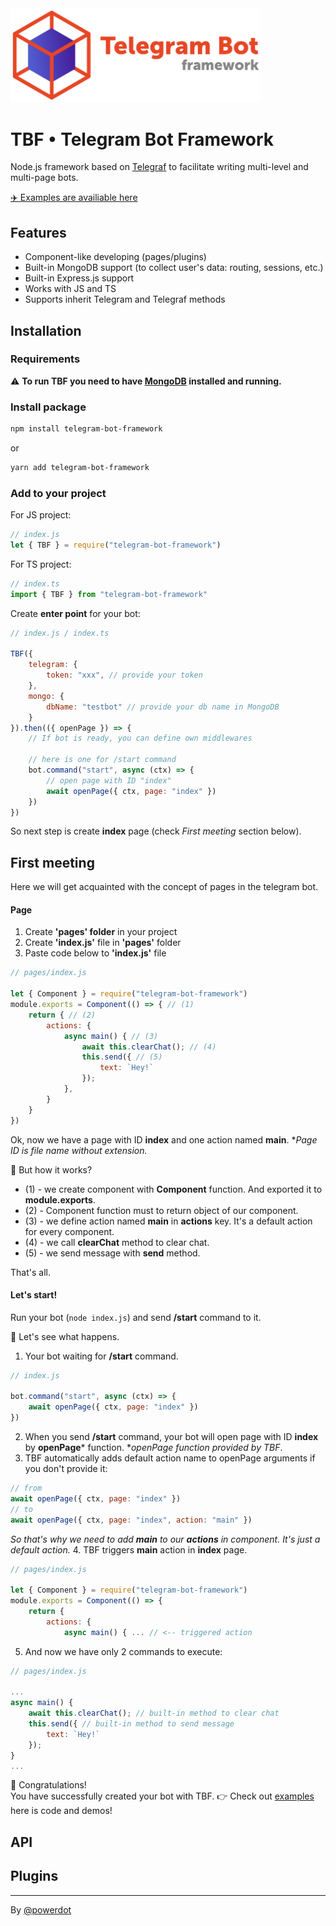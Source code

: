 <img src="https://github.com/powerdot/Telegram-Bot-Framework/blob/master/assets/head1-crop-trans.png?raw=true" width=400/>

# TBF • Telegram Bot Framework
Node.js framework based on [Telegraf](https://github.com/telegraf/telegraf) to facilitate writing multi-level and multi-page bots.

[✈️ Examples are availiable here](https://github.com/powerdot/Telegram-Bot-Framework/examples/)

## Features
* Component-like developing (pages/plugins)
* Built-in MongoDB support (to collect user's data: routing, sessions, etc.)
* Built-in Express.js support
* Works with JS and TS
* Supports inherit Telegram and Telegraf methods

## Installation

### Requirements

⚠️ **To run TBF you need to have [MongoDB](https://www.mongodb.com/) installed and running.**

### Install package

```bash
npm install telegram-bot-framework
```
or
```bash
yarn add telegram-bot-framework
```

### Add to your project

For JS project:
```js
// index.js
let { TBF } = require("telegram-bot-framework")
```

For TS project:
```js
// index.ts
import { TBF } from "telegram-bot-framework"
```

Create **enter point** for your bot:
```js
// index.js / index.ts

TBF({
    telegram: {
        token: "xxx", // provide your token
    },
    mongo: {
        dbName: "testbot" // provide your db name in MongoDB
    }
}).then(({ openPage }) => {
    // If bot is ready, you can define own middlewares

    // here is one for /start command
    bot.command("start", async (ctx) => {
        // open page with ID "index"
        await openPage({ ctx, page: "index" })
    })
})
```

So next step is create **index** page (check *First meeting* section below).

## First meeting

Here we will get acquainted with the concept of pages in the telegram bot.

#### Page

1. Create **'pages' folder** in your project
2. Create **'index.js'** file in **'pages'** folder
3. Paste code below to **'index.js'** file
```js
// pages/index.js

let { Component } = require("telegram-bot-framework")
module.exports = Component(() => { // (1)
    return { // (2)
        actions: {
            async main() { // (3)
                await this.clearChat(); // (4)
                this.send({ // (5)
                    text: `Hey!`
                });
            },
        }
    }
})
```

Ok, now we have a page with ID **index** and one action named **main**.
**Page ID is file name without extension.*  

🤔 But how it works?

* (1) - we create component with **Component** function. And exported it to **module.exports**.
* (2) - Component function must to return object of our component.
* (3) - we define action named **main** in **actions** key. It's a default action for every component.
* (4) - we call **clearChat** method to clear chat.
* (5) - we send message with **send** method.

That's all.

#### Let's start!

Run your bot (`node index.js`) and send **/start** command to it.  

👀 Let's see what happens.
1. Your bot waiting for **/start** command.
```js
// index.js

bot.command("start", async (ctx) => {
    await openPage({ ctx, page: "index" })
})
```
2. When you send **/start** command, your bot will open page with ID **index** by **openPage*** function. 
**openPage function provided by TBF*.
3. TBF automatically adds default action name to openPage arguments if you don't provide it:
```js
// from
await openPage({ ctx, page: "index" })
// to
await openPage({ ctx, page: "index", action: "main" })
```
*So that's why we need to add **main** to our **actions** in component. It's just a default action.*
4. TBF triggers **main** action in **index** page.
```js
// pages/index.js

let { Component } = require("telegram-bot-framework")
module.exports = Component(() => {
    return {
        actions: { 
            async main() { ... // <-- triggered action
```
5. And now we have only 2 commands to execute: 
```js
// pages/index.js

...
async main() {
    await this.clearChat(); // built-in method to clear chat
    this.send({ // built-in method to send message
        text: `Hey!` 
    });
}
...
```

🎉 Congratulations!  
You have successfully created your bot with TBF.
👉 Check out [examples](https://github.com/powerdot/Telegram-Bot-Framework/tree/master/examples) here is code and demos!

## API



## Plugins

<hr/>

By [@powerdot](https://github.com/powerdot)
